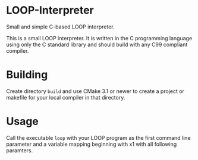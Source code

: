 # LOOP-Interpreter
Small and simple C-based LOOP interpreter.

This is a small LOOP interpreter. It is written in the C programming language using only the C standard library and should build with any C99 compliant compiler.

# Building
Create directory `build` and use CMake 3.1 or newer to create a project or makefile for your local compiler in that directory.

# Usage
Call the executable `loop` with your LOOP program as the first command line parameter and a variable mapping beginning with x1 with all following paramters.

